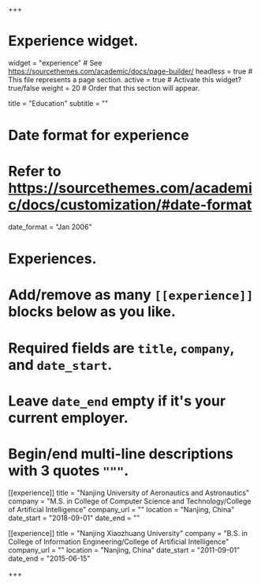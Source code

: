 +++
# Experience widget.
widget = "experience"  # See https://sourcethemes.com/academic/docs/page-builder/
headless = true  # This file represents a page section.
active = true  # Activate this widget? true/false
weight = 20  # Order that this section will appear.

title = "Education"
subtitle = ""

# Date format for experience
#   Refer to https://sourcethemes.com/academic/docs/customization/#date-format
date_format = "Jan 2006"

# Experiences.
#   Add/remove as many `[[experience]]` blocks below as you like.
#   Required fields are `title`, `company`, and `date_start`.
#   Leave `date_end` empty if it's your current employer.
#   Begin/end multi-line descriptions with 3 quotes `"""`.
[[experience]]
  title = "Nanjing University of Aeronautics and Astronautics"
  company = "M.S. in College of Computer Science and Technology/College of Artificial Intelligence"
  company_url = ""
  location = "Nanjing, China"
  date_start = "2018-09-01"
  date_end = ""

[[experience]]
  title = "Nanjing Xiaozhuang University"
  company = "B.S. in College of Information Engineering/College of Artificial Intelligence"
  company_url = ""
  location = "Nanjing, China"
  date_start = "2011-09-01"
  date_end = "2015-06-15"

+++
